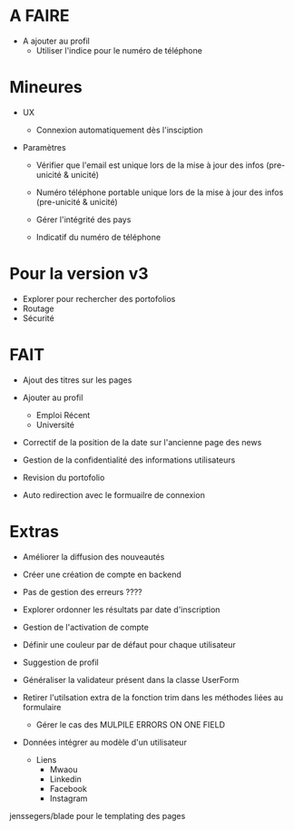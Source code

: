 # A FAIRE

- A ajouter au profil
  - Utiliser l'indice pour le numéro de téléphone

# Mineures

- UX
  - Connexion automatiquement dès l'insciption

- Paramètres
  - Vérifier que l'email est unique lors de la mise à jour des infos (pre-unicité & unicité)
  - Numéro téléphone portable unique lors de la mise à jour des infos (pre-unicité & unicité)

  - Gérer l'intégrité des pays
  - Indicatif du numéro de téléphone

# Pour la version v3
- Explorer pour rechercher des portofolios
- Routage
- Sécurité


# FAIT

- Ajout des titres sur les pages

- Ajouter au profil
  - Emploi Récent
  - Université

- Correctif de la position de la date sur l'ancienne page des news
- Gestion de la confidentialité des informations utilisateurs
- Revision du portofolio
- Auto redirection avec le formuailre de connexion

# Extras
- Améliorer la diffusion des nouveautés
- Créer une création de compte en backend
- Pas de gestion des erreurs ????
- Explorer ordonner les résultats par date d'inscription
- Gestion de l'activation de compte
- Définir une couleur par de défaut pour chaque utilisateur
- Suggestion de profil
- Généraliser la validateur présent dans la classe UserForm
- Retirer l'utilsation extra de la fonction trim dans les méthodes liées au formulaire
  - Gérer le cas des MULPILE ERRORS ON ONE FIELD

- Données intégrer au modèle d'un utilisateur
  - Liens
    - Mwaou
    - Linkedin
    - Facebook
    - Instagram


jenssegers/blade pour le templating des pages
